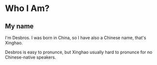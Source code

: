 # Who I Am?

## My name
I'm Desbros. I was born in China, so I have also a Chinese name, that's Xinghao.

Desbros is easy to pronunce, but Xinghao usually hard to pronunce for no Chinese-native speakers.

